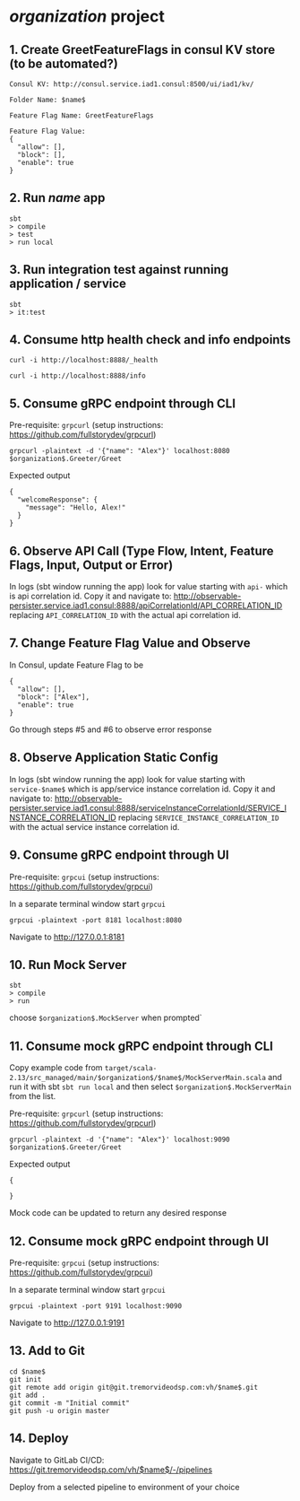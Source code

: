 # $organization$ project

## 1. Create GreetFeatureFlags in consul KV store (to be automated?)
```arma.header
Consul KV: http://consul.service.iad1.consul:8500/ui/iad1/kv/

Folder Name: $name$

Feature Flag Name: GreetFeatureFlags

Feature Flag Value:
{
  "allow": [],
  "block": [],
  "enable": true
}
```

## 2. Run $name$ app
```
sbt 
> compile
> test
> run local

```

## 3. Run integration test against running application / service
```arma.header
sbt
> it:test
```

## 4. Consume http health check and info endpoints
```arma.header
curl -i http://localhost:8888/_health

curl -i http://localhost:8888/info
```


## 5. Consume gRPC endpoint through CLI

Pre-requisite: `grpcurl` (setup instructions: https://github.com/fullstorydev/grpcurl)

```
grpcurl -plaintext -d '{"name": "Alex"}' localhost:8080 $organization$.Greeter/Greet
```

Expected output

```arma.header
{
  "welcomeResponse": {
    "message": "Hello, Alex!"
  }
}
```

## 6. Observe API Call (Type Flow, Intent, Feature Flags, Input, Output or Error)
In logs (sbt window running the app) look for value starting with `api-` which is api correlation id. Copy it and navigate to:
http://observable-persister.service.iad1.consul:8888/apiCorrelationId/API_CORRELATION_ID
replacing `API_CORRELATION_ID` with the actual api correlation id. 

## 7. Change Feature Flag Value and Observe
In Consul, update Feature Flag to be
```arma.header
{
  "allow": [],
  "block": ["Alex"],
  "enable": true
}
```
Go through steps #5 and #6 to observe error response

## 8. Observe Application Static Config
In logs (sbt window running the app) look for value starting with `service-$name$` which is app/service instance correlation id. Copy it and navigate to:
http://observable-persister.service.iad1.consul:8888/serviceInstanceCorrelationId/SERVICE_INSTANCE_CORRELATION_ID
replacing `SERVICE_INSTANCE_CORRELATION_ID` with the actual service instance correlation id.


## 9. Consume gRPC endpoint through UI

Pre-requisite: `grpcui` (setup instructions: https://github.com/fullstorydev/grpcui)

In a separate terminal window start `grpcui`
```
grpcui -plaintext -port 8181 localhost:8080
```
Navigate to http://127.0.0.1:8181 

## 10. Run Mock Server
```
sbt 
> compile
> run

```
choose `$organization$.MockServer` when prompted`


## 11. Consume mock gRPC endpoint through CLI

Copy example code from `target/scala-2.13/src_managed/main/$organization$/$name$/MockServerMain.scala` and run it 
with sbt `sbt run local` and then select `$organization$.MockServerMain` from the list.

Pre-requisite: `grpcurl` (setup instructions: https://github.com/fullstorydev/grpcurl)

```
grpcurl -plaintext -d '{"name": "Alex"}' localhost:9090 $organization$.Greeter/Greet
```

Expected output

```arma.header
{

}
```
Mock code can be updated to return any desired response

## 12. Consume mock gRPC endpoint through UI

Pre-requisite: `grpcui` (setup instructions: https://github.com/fullstorydev/grpcui)

In a separate terminal window start `grpcui`
```
grpcui -plaintext -port 9191 localhost:9090
```
Navigate to http://127.0.0.1:9191 

## 13. Add to Git

```arma.header
cd $name$
git init
git remote add origin git@git.tremorvideodsp.com:vh/$name$.git
git add .
git commit -m "Initial commit"
git push -u origin master
```

## 14. Deploy

Navigate to GitLab CI/CD: https://git.tremorvideodsp.com/vh/$name$/-/pipelines

Deploy from a selected pipeline to environment of your choice
